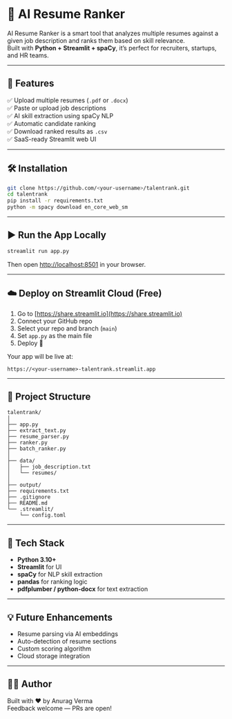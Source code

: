 # 🧠 AI Resume Ranker

AI Resume Ranker is a smart tool that analyzes multiple resumes against a given job description and ranks them based on skill relevance.  
Built with **Python + Streamlit + spaCy**, it’s perfect for recruiters, startups, and HR teams.

---

## 🌟 Features

✅ Upload multiple resumes (`.pdf` or `.docx`)  
✅ Paste or upload job descriptions  
✅ AI skill extraction using spaCy NLP  
✅ Automatic candidate ranking  
✅ Download ranked results as `.csv`  
✅ SaaS-ready Streamlit web UI  

---

## 🛠️ Installation

```bash
git clone https://github.com/<your-username>/talentrank.git
cd talentrank
pip install -r requirements.txt
python -m spacy download en_core_web_sm
```

---

## ▶️ Run the App Locally

```bash
streamlit run app.py
```

Then open [http://localhost:8501](http://localhost:8501) in your browser.

---

## ☁️ Deploy on Streamlit Cloud (Free)

1. Go to [https://share.streamlit.io](https://share.streamlit.io)
2. Connect your GitHub repo
3. Select your repo and branch (`main`)
4. Set `app.py` as the main file
5. Deploy 🚀

Your app will be live at:

```
https://<your-username>-talentrank.streamlit.app
```

---

## 📁 Project Structure

```
talentrank/
│
├── app.py
├── extract_text.py
├── resume_parser.py
├── ranker.py
├── batch_ranker.py
│
├── data/
│   ├── job_description.txt
│   └── resumes/
│
├── output/
├── requirements.txt
├── .gitignore
├── README.md
└── .streamlit/
    └── config.toml
```

---

## 🧠 Tech Stack

- **Python 3.10+**
- **Streamlit** for UI
- **spaCy** for NLP skill extraction
- **pandas** for ranking logic
- **pdfplumber / python-docx** for text extraction

---

## 💡 Future Enhancements

- Resume parsing via AI embeddings  
- Auto-detection of resume sections  
- Custom scoring algorithm  
- Cloud storage integration  

---

## 🧑‍💻 Author

Built with ❤️ by Anurag Verma  
Feedback welcome — PRs are open!
